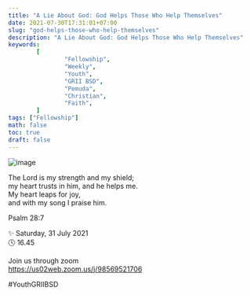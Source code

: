 ```yaml
---
title: "A Lie About God: God Helps Those Who Help Themselves"
date: 2021-07-30T17:31:01+07:00
slug: "god-helps-those-who-help-themselves"
description: "A Lie About God: God Helps Those Who Help Themselves"
keywords:
        [
                "Fellowship",
                "Weekly",
                "Youth",
                "GRII BSD",
                "Pemuda",
                "Christian",
                "Faith",
        ]
tags: ["Fellowship"]
math: false
toc: true
draft: false
---
```


![image](/images/events/20210731.jpeg)

The Lord is my strength and my shield;\
 my heart trusts in him, and he helps me.\
My heart leaps for joy,\
 and with my song I praise him.

Psalm 28:7

✨ Saturday, 31 July 2021\
🕓 16.45

Join us through zoom\
https://us02web.zoom.us/j/98569521706

#YouthGRIIBSD
